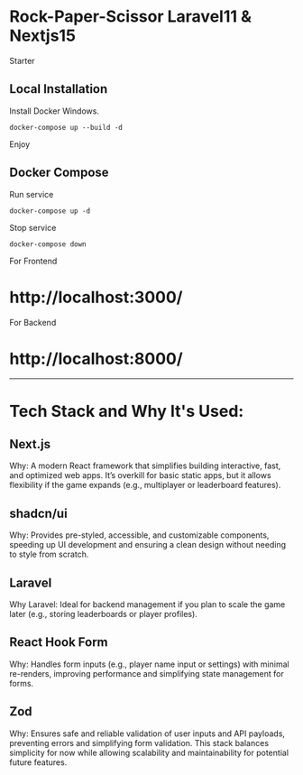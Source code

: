 # Rock-Paper-Scissor Laravel11 & Nextjs15
Starter
## Local Installation
Install Docker Windows.
```
docker-compose up --build -d
```
Enjoy
## Docker Compose
Run service
```
docker-compose up -d
```
Stop service
```
docker-compose down
```
For Frontend
# http://localhost:3000/
For Backend
# http://localhost:8000/

----------------------------------------------------------
# Tech Stack and Why It's Used:

## Next.js
Why: A modern React framework that simplifies building interactive, fast, and optimized web apps. It’s overkill for basic static apps, but it allows flexibility if the game expands (e.g., multiplayer or leaderboard features).

## shadcn/ui
Why: Provides pre-styled, accessible, and customizable components, speeding up UI development and ensuring a clean design without needing to style from scratch.

## Laravel
Why Laravel: Ideal for backend management if you plan to scale the game later (e.g., storing leaderboards or player profiles).

## React Hook Form
Why: Handles form inputs (e.g., player name input or settings) with minimal re-renders, improving performance and simplifying state management for forms.

## Zod
Why: Ensures safe and reliable validation of user inputs and API payloads, preventing errors and simplifying form validation.
This stack balances simplicity for now while allowing scalability and maintainability for potential future features.
